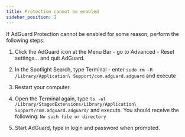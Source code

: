 ```yaml
---
title: Protection cannot be enabled
sidebar_position: 2
---
```

 
If AdGuard Protection cannot be enabled for some reason, perform the following steps:

1. Click the AdGuard icon at the Menu Bar - go to Advanced - Reset settings... and quit AdGuard.

2. In the Spotlight Search, type Terminal - enter `sudo rm -R /Library/Application\ Support/com.adguard.adguard` and execute

3. Restart your computer.

4. Open the Terminal again, type `ls -al /Library/StagedExtensions/Library/Application\ Support/com.adguard.adguard/` and execute. You should receive the following: `No such file or directory`

5. Start AdGuard, type in login and password when prompted.